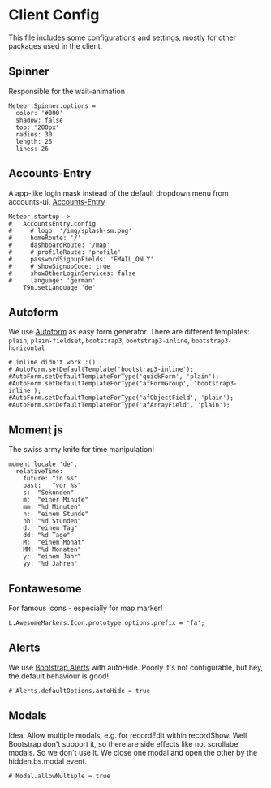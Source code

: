 # Client Config
This file includes some configurations and settings, mostly for other
packages used in the client.

## Spinner
Responsible for the wait-animation

    Meteor.Spinner.options =
      color: '#000'
      shadow: false
      top: '200px'
      radius: 30
      length: 25
      lines: 26

## Accounts-Entry
A app-like login mask instead of the default dropdown menu from accounts-ui. [Accounts-Entry](https://github.com/Differential/accounts-entry)

    Meteor.startup ->
    #   AccountsEntry.config
    #     # logo: '/img/splash-sm.png'
    #     homeRoute: '/'
    #     dashboardRoute: '/map'
    #     # profileRoute: 'profile'
    #     passwordSignupFields: 'EMAIL_ONLY'
    #     # showSignupCode: true
    #     showOtherLoginServices: false
    #     language: 'german'
        T9n.setLanguage 'de'

## Autoform
We use [Autoform](https://github.com/aldeed/meteor-autoform) as easy form generator.
There are different templates: `plain`, `plain-fieldset`, `bootstrap3`, `bootstrap3-inline`, `bootstrap3-horizontal`

    # inline didn't work :()
    # AutoForm.setDefaultTemplate('bootstrap3-inline');
    #AutoForm.setDefaultTemplateForType('quickForm', 'plain');
    #AutoForm.setDefaultTemplateForType('afFormGroup', 'bootstrap3-inline');
    #AutoForm.setDefaultTemplateForType('afObjectField', 'plain');
    #AutoForm.setDefaultTemplateForType('afArrayField', 'plain');

## Moment js
The swiss army knife for time manipulation!

    moment.locale 'de',
      relativeTime:
        future: "in %s"
        past:   "vor %s"
        s:  "Sekunden"
        m:  "einer Minute"
        mm: "%d Minuten"
        h:  "einem Stunde"
        hh: "%d Stunden"
        d:  "einem Tag"
        dd: "%d Tage"
        M:  "einem Monat"
        MM: "%d Monaten"
        y:  "einem Jahr"
        yy: "%d Jahren"

## Fontawesome
For famous icons - especially for map marker!

    L.AwesomeMarkers.Icon.prototype.options.prefix = 'fa';

## Alerts
We use [Bootstrap Alerts](https://github.com/asktomsk/bootstrap-alerts) with autoHide.
Poorly it's not configurable, but hey, the default behaviour is good!

    # Alerts.defaultOptions.autoHide = true

## Modals
Idea: Allow multiple modals, e.g. for recordEdit within recordShow.
Well Bootstrap don't support it, so there are side effects like not scrollabe modals.
So we don't use it. We close one modal and open the other by the hidden.bs.modal event.

    # Modal.allowMultiple = true
